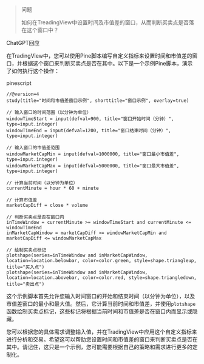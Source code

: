 > 问题
> 
> 如何在TreadingView中设置时间及市值差的窗口，从而判断买卖点是否落在这个窗口中？

ChatGPT回应

在TradingView中，您可以使用Pine脚本编写自定义指标来设置时间和市值差的窗口，并根据这个窗口来判断买卖点是否在其中。以下是一个示例Pine脚本，演示了如何执行这个操作：

pinescript

```pinescript
//@version=4
study(title="时间和市值差窗口示例", shorttitle="窗口示例", overlay=true)

// 输入窗口的时间范围（以分钟为单位）
windowTimeStart = input(defval=900, title="窗口开始时间（分钟）", type=input.integer)
windowTimeEnd = input(defval=1200, title="窗口结束时间（分钟）", type=input.integer)

// 输入窗口的市值差范围
windowMarketCapMin = input(defval=1000000, title="窗口最小市值差", type=input.integer)
windowMarketCapMax = input(defval=5000000, title="窗口最大市值差", type=input.integer)

// 计算当前时间（以分钟为单位）
currentMinute = hour * 60 + minute

// 计算市值差
marketCapDiff = close * volume

// 判断买卖点是否在窗口内
inTimeWindow = currentMinute >= windowTimeStart and currentMinute <= windowTimeEnd
inMarketCapWindow = marketCapDiff >= windowMarketCapMin and marketCapDiff <= windowMarketCapMax

// 绘制买卖点标记
plotshape(series=inTimeWindow and inMarketCapWindow, location=location.belowbar, color=color.green, style=shape.triangleup, title="买入点")
plotshape(series=inTimeWindow and inMarketCapWindow, location=location.abovebar, color=color.red, style=shape.triangledown, title="卖出点")
```

这个示例脚本首先允许您输入时间窗口的开始和结束时间（以分钟为单位），以及市值差窗口的最小和最大值。然后，它计算当前时间和市值差，并使用`plotshape`函数绘制买卖点标记，这些标记将根据当前时间和市值差是否在窗口内而显示或隐藏。

您可以根据您的具体需求调整输入值，并在TradingView中应用这个自定义指标来进行分析和交易。希望这可以帮助您设置时间和市值差的窗口来判断买卖点是否在其中。请记住，这只是一个示例，您可能需要根据自己的策略和需求进行更多的定制化。